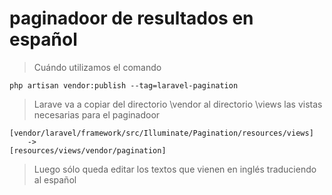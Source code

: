 # paginadoor de resultados en español

> Cuándo utilizamos el comando

    php artisan vendor:publish --tag=laravel-pagination

>Larave va a copiar del directorio \vendor al directorio \views 
> las vistas necesarias para el paginadoor
    


    [vendor/laravel/framework/src/Illuminate/Pagination/resources/views]
        ->
    [resources/views/vendor/pagination]

> Luego sólo queda editar los textos que vienen en inglés traduciendo al español